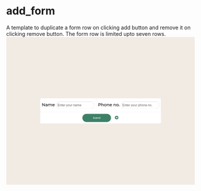 # add_form
A template to duplicate a form row on clicking add button  and remove it on clicking remove button. The form row is limited upto seven rows.
![Screenshot of the page](https://github.com/chaulagainkapil/add_form/blob/style/screenshot.png)
